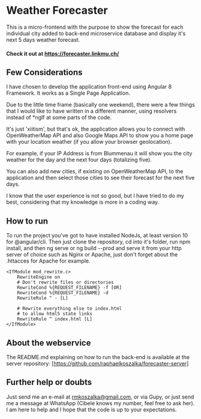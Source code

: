 # Weather Forecaster

This is a micro-frontend with the purpose to show the forecast for each individual city added to back-end microservice database and display it's
next 5 days weather forecast.

#### Check it out at https://forecaster.linkmu.ch/

## Few Considerations

I have chosen to develop the application  front-end using Angular 8 Framework.
It works as a Single Page Application.

Due to the little time frame (basically one weekend), there were a few things
that I would like to have written in a different manner, using resolvers instead of
*ngIf at some parts of the code.

It's just 'xiitism', but that's ok, the application allows you to connect
with OpenWeatherMap API and also Google Maps API to show you a home page with 
your location weather (if you allow your browser geolocation).

For example, if your IP Address is from Blummenau it will show you  the city weather
for the day and the next four days (totalizing five).

You can also add new cities, if existing on OpenWeatherMap API, to the application and then
select those cities to see their forecast for the next five days.

I know that the user experience is not so good, but I have tried to do my best, considering
that my knowledge is more in a coding way.

## How to run

To run the project you've got to have installed NodeJs, at least version 10 for @angular/cli.
Then just clone the repository, cd into it's folder, run npm install, and then ng serve or ng build --prod and serve it from
your http server of choice such as Nginx or Apache, just don't forget about the .httacces for Apache for example.


```
<IfModule mod_rewrite.c>
    RewriteEngine on
    # Don't rewrite files or directories
    RewriteCond %{REQUEST_FILENAME} -f [OR]
    RewriteCond %{REQUEST_FILENAME} -d
    RewriteRule ^ - [L]

    # Rewrite everything else to index.html
    # to allow html5 state links
    RewriteRule ^ index.html [L]
</IfModule>
```
## About the webservice

The README.md explaining on how to run the back-end is available at the server repository: [https://github.com/raphaelkoszalka/forecaster-server]


## Further help or doubts
Just send me an e-mail at rmkoszalka@gmail.com, or via Gupy, or just send me a message at WhatsApp (Cibele knows my number, feel free to ask her).
I am here to help and I hope that the code is up to your expectations.
